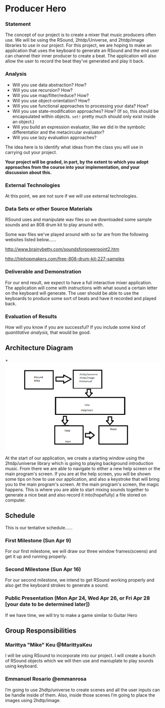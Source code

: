 # Producer Hero

### Statement
The concept of our project is to create a mixer that music producers often use. We will be using the RSound, 2htdp/Universe, and 2htdp/image libraries to use in our project. For this project, we are hoping to make an application that uses the keyboard to generate an RSound and the end user can channel their inner producer to create a beat. The application will also allow the user to record the beat they've generated and play it back. 

### Analysis

- Will you use data abstraction? How?
- Will you use recursion? How?
- Will you use map/filter/reduce? How? 
- Will you use object-orientation? How?
- Will you use functional approaches to processing your data? How?
- Will you use state-modification approaches? How? (If so, this should be encapsulated within objects. `set!` pretty much should only exist inside an object.)
- Will you build an expression evaluator, like we did in the symbolic differentatior and the metacircular evaluator?
- Will you use lazy evaluation approaches?

The idea here is to identify what ideas from the class you will use in carrying out your project. 

**Your project will be graded, in part, by the extent to which you adopt approaches from the course into your implementation, _and_ your discussion about this.**

### External Technologies
At this point, we are not sure if we will use external technologies. 

### Data Sets or other Source Materials

RSound uses and manipulate wav files so we downloaded some sample sounds and an 808 drum kit to play around with.

Some wav files we've played around with so far are from the following websites listed below......

http://www.brainybetty.com/soundsforpowerpoint2.htm

http://hiphopmakers.com/free-808-drum-kit-227-samples


### Deliverable and Demonstration

For our end result, we expect to have a full interactive mixer application. The application will come with instructions with what sound a certain letter on the keyboard will generate. The user should be able to use the keyboards to produce some sort of beats and have it recorded and played back. 


### Evaluation of Results
How will you know if you are successful? 
If you include some kind of _quantitative analysis,_ that would be good.

## Architecture Diagram

+![test image](/architecture-diagram.png?raw=true "test image")

At the start of our application, we create a starting window using the 2htdp/universe library which is going to playing background introduction music. From there we are able to navigate to either a new help screen or the main program's screen. If you are at the help screen, you will be shown some tips on how to use our application, and also a keystroke that will bring you to the main program's screen. At the main program's screen, the magic happens. This is where you are able to start mixing sounds together to generate a nice beat and also record it into(hopefully) a file stored on computer. 

## Schedule
This is our tentative schedule......

### First Milestone (Sun Apr 9)
For our first milestone, we will draw our three window frames(sceens) and get it up and running properly.

### Second Milestone (Sun Apr 16)
For our second milestone, we intend to get RSound working properly and also get the keyboard strokes to generate a sound.

### Public Presentation (Mon Apr 24, Wed Apr 26, or Fri Apr 28 [your date to be determined later])
If we have time, we will try to make a game similar to Guitar Hero

## Group Responsibilities


### Marittya "Mike" Keu  @MarittyaKeu


I will be using RSound to incorporate into our project. I will create a bunch of RSound objects which we will then use and maniuplate to play sounds using keyboard.

### Emmanuel Rosario @emmanrosa
I’m going to use 2hdtp/universe to create scenes and all the user inputs can be handle inside of them. Also, inside those scenes I’m going to place the images using 2hdtp/image.  
